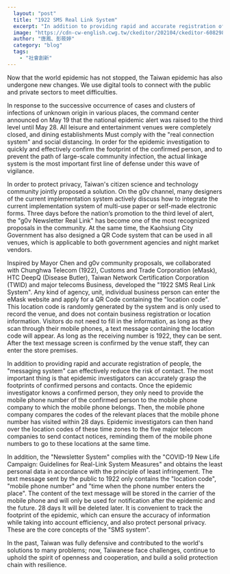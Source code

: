 ```yaml
---
  layout: "post"
  title: "1922 SMS Real Link System"
  excerpt: "In addition to providing rapid and accurate registration of people, the \"message system\" can effectively reduce the risk of contact. The most important thing is that epidemic investigators can accurately grasp the footprints of confirmed persons and contacts."
  image: "https://cdn-cw-english.cwg.tw/ckeditor/202104/ckeditor-608298261dcba.jpeg"
  author: "唐鳳、彭筱婷"
  category: "blog"
  tags: 
    - "社會創新"
---
```



Now that the world epidemic has not stopped, the Taiwan epidemic has also undergone new changes. We use digital tools to connect with the public and private sectors to meet difficulties. 

In response to the successive occurrence of cases and clusters of infections of unknown origin in various places, the command center announced on May 19 that the national epidemic alert was raised to the third level until May 28. All leisure and entertainment venues were completely closed, and dining establishments Must comply with the "real connection system" and social distancing. In order for the epidemic investigation to quickly and effectively confirm the footprint of the confirmed person, and to prevent the path of large-scale community infection, the actual linkage system is the most important first line of defense under this wave of vigilance. 

In order to protect privacy, Taiwan's citizen science and technology community jointly proposed a solution. On the g0v channel, many designers of the current implementation system actively discuss how to integrate the current implementation system of multi-use paper or self-made electronic forms. Three days before the nation’s promotion to the third level of alert, the "g0v Newsletter Real Link" has become one of the most recognized proposals in the 
 community. At the same time, the Kaohsiung City Government has also designed a QR Code system that can be used in all venues, which is applicable to both government agencies and night market vendors. 

Inspired by Mayor Chen and g0v community proposals, we collaborated with Chunghwa Telecom (1922), Customs and Trade Corporation (eMask), HTC DeepQ (Disease Butler), Taiwan Network Certification Corporation (TWID) and major telecoms Business, developed the "1922 SMS Real Link System". Any kind of agency, unit, 
 individual business person can enter the eMask website and apply for a QR Code containing the "location code". This location code is randomly generated by the system and is only used to record the venue, and does not contain business registration or location information. Visitors do not need to fill in the information, as long as they scan through their mobile phones, a text message containing the location code will appear. As long as the receiving number is 1922, they can be sent. After the text message screen is confirmed by the venue staff, they can enter the store premises. 

In addition to providing rapid and accurate registration of people, the "messaging system" can effectively reduce the risk of contact. The most important thing is that epidemic investigators can accurately grasp the footprints of confirmed persons and contacts. Once the epidemic investigator knows a confirmed person, they only need to provide the mobile phone number of the confirmed person to the mobile phone company to which the mobile phone belongs. Then, the mobile phone company compares the codes of the relevant places that the mobile phone number has visited within 28 days. Epidemic investigators can then hand over the location codes of these time zones to the five major telecom companies to send contact notices, reminding them of the mobile phone numbers to go to these locations at the same time. 

In addition, the "Newsletter System" complies with the "COVID-19 New Life Campaign: Guidelines for Real-Link System Measures" and obtains the least personal data in accordance with the principle of least infringement. The text message sent by the public to 1922 only contains the "location code", "mobile phone number" and "time when the phone number enters the place". The content of the text message will be stored in the carrier of the mobile phone and will only be used for notification after the epidemic and the future. 28 days It will be deleted later. It is convenient to track the footprint of the epidemic, which can ensure the accuracy of information while taking into account efficiency, and also protect personal privacy. These are the core concepts of the "SMS system". 

In the past, Taiwan was fully defensive and contributed to the world's solutions to many problems; now, Taiwanese face challenges, continue to uphold the spirit of openness and cooperation, and build a solid protection chain with resilience. 
